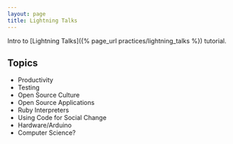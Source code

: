 ```yaml
---
layout: page
title: Lightning Talks
---
```


Intro to [Lightning Talks]({% page_url practices/lightning_talks %}) tutorial.

## Topics

* Productivity
* Testing
* Open Source Culture
* Open Source Applications
* Ruby Interpreters
* Using Code for Social Change
* Hardware/Arduino
* Computer Science?
